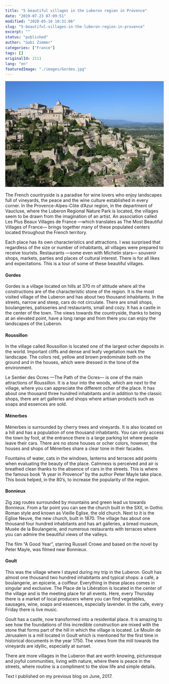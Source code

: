 ```yaml
---
title: "5 beautiful villages in the Luberon region in Provence"
date: "2019-07-23 07:09:51"
modified: "2020-05-16 10:31:06"
slug: "5-beautiful-villages-in-the-luberon-region-in-provence"
excerpt: ""
status: "published"
author: "Gabi Zimmer"
categories: ["France"]
tags: []
originalId: 2111
lang: "en"
featuredImage: "./images/Gordes.jpg"
---
```


![5 beautiful villages in the Luberon region in Provence](./images/Gordes.jpg)

The French countryside is a paradise for wine lovers who enjoy landscapes full of vineyards, the peace and the wine culture established in every corner. In the Provence-Alpes-Côte d’Azur region, in the department of Vaucluse, where the Luberon Regional Nature Park is located, the villages seem to be drawn from the imagination of an artist. An association called Les Plus Beaux Villages de France —which translates as The Most Beautiful Villages of France— brings together many of these populated centers located throughout the French territory.


Each place has its own characteristics and attractions. I was surprised that regardless of the size or number of inhabitants, all villages were prepared to receive tourists. Restaurants —some even with Michelin stars— souvenir shops, markets, parties and places of cultural interest. There is for all likes and expectations. This is a tour of some of these beautiful villages.



#### Gordes


Gordes is a village located on hills at 370 m of altitude where all the constructions are of the characteristic stone of the region. It is the most visited village of the Luberon and has about two thousand inhabitants. In the streets, narrow and steep, cars do not circulate. There are small shops, boulangeries, patisseries and restaurants, small and cozy. It has a castle in the center of the town. The views towards the countryside, thanks to being at an elevated point, have a long range and from there you can enjoy the landscapes of the Luberon.



#### Roussillon


In the village called Roussillon is located one of the largest ocher deposits in the world. Important cliffs and dense and leafy vegetation mark the landscape. The colors red, yellow and brown predominate both on the ground and in the houses, which were dressed in the tone of the environment.


Le Sentier des Ocres —The Path of the Ocres— is one of the main attractions of Roussillon. It is a tour into the woods, which are next to the village, where you can appreciate the different ocher of the place. It has about one thousand three hundred inhabitants and in addition to the classic shops, there are art galleries and shops where artisan products such as soaps and essences are sold.



#### Ménerbes


Ménerbes is surrounded by cherry trees and vineyards. It is also located on a hill and has a population of one thousand inhabitants. You can only access the town by foot, at the entrance there is a large parking lot where people leave their cars. There are no stone houses or ocher colors, however, the houses and shops of Ménerbes share a clear tone in their facades.


Fountains of water, cats in the windows, lanterns and terraces add points when evaluating the beauty of the place. Calmness is perceived and air is breathed clean thanks to the absence of cars in the streets. This is where the famous book “A year in Provence” by the author Peter Mayle take place. This book helped, in the 80’s, to increase the popularity of the region.



#### Bonnieux


Zig zag routes surrounded by mountains and green lead us towards Bonnieux. From a far point you can see the church built in the SXII, in Gothic Roman style and known as Vieille Eglise, the old church. Next to it is the Eglise Neuve, the new church, built in 1870. The village has about one thousand four hundred inhabitants and has art galleries, a bread museum, Musée de la Boulangerie, and numerous restaurants with terraces where you can admire the beautiful views of the valleys.


The film “A Good Year”, starring Russell Crowe and based on the novel by Peter Mayle, was filmed near Bonnieux.



#### Goult


This was the village where I stayed during my trip in the Luberon. Goult has almost one thousand two hundred inhabitants and typical shops: a café, a boulangerie, an epicerie, a coiffeur. Everything in these places comes in singular and exclusive. The Place de la Libération is located in the center of the village and is the meeting place for all events. Here, every Thursday there is a market of local producers where you can find vegetables, sausages, wine, soaps and essences, especially lavender. In the cafe, every Friday there is live music.


Goult has a castle, now transformed into a residential place. It is amazing to see how the foundations of this incredible construction are mixed with the stone that forms part of the hill in which the village is located. Le Moulin de Jérusalem is a mill located in Goult which is mentioned for the first time in historical documents in the year 1750. The views from the mill towards the vineyards are idyllic, especially at sunset.


There are more villages in the Luberon that are worth knowing, picturesque and joyful communities, living with nature, where there is peace in the streets, where routine is a compliment to the slow life and simple details.


Text I published on my previous blog on June, 2017.